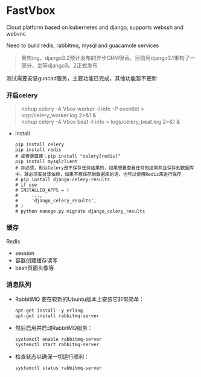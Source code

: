 # FastVbox

Cloud platform based on kubernetes and django, supports webssh and webvnc

Need to build redis, rabbitmq, mysql and guacamole services

> 重构ing，django3.2预计发布的异步ORM很香，目前用django3.1重构了一部分，坐等django3。2正式发布

测试需要安装guacad服务，主要功能已完成，其他功能暂不更新

### 开启celery  

> nohup celery -A Vbox worker -l info -P eventlet > logs/celery_worker.log 2>&1 &  
> nohup celery -A Vbox beat -l info > logs/celery_beat.log 2>&1 &
  - install
    ```
    pip install celery
    pip install redis
    # 或者是直接：pip install "celery[redis]"
    pip install mysqlclient
    # 非必须，默认Celery是不保存任务结果的，如果想要查看任务的结果并且保存到数据库中，就必须安装该依赖，如果不想保存到数据库的话，也可以使用Redis来进行保存
    # pip install django-celery-results
    # if use
    # INSTALLED_APPS = (
    #     ...,
    #     'django_celery_results',
    # )
    # python manage.py migrate django_celery_results
    ```

### 缓存
Redis

  - session
  - 容器创建缓存读写
  - bash页面头像等

### 消息队列
  - RabbitMQ
    要在较新的Ubuntu版本上安装它非常简单：
    ```
    apt-get install -y erlang
    apt-get install rabbitmq-server
    ```

  - 然后启用并启动RabbitMQ服务：
    ```
    systemctl enable rabbitmq-server
    systemctl start rabbitmq-server
    ```

  - 检查状态以确保一切运行顺利：
    ```
    systemctl status rabbitmq-server
    ```
